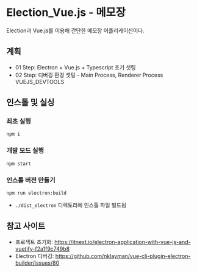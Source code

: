 # Election_Vue.js - 메모장
Election과 Vue.js를 이용해 간단한 메모장 어플리케이션이다.

## 계획
* 01 Step: Electron + Vue.js + Typescript 초기 셋팅
* 02 Step: 디버깅 환경 셋팅 - Main Process, Renderer Process VUEJS_DEVTOOLS

## 인스톨 및 실싱
### 최초 실행
```
npm i
```

### 개발 모드 실행
```
npm start
```

### 인스톨 버전 만들기
```
npm run electron:build
```
- `./dist_electron` 디렉토리에 인스톨 파일 빌드됨

## 참고 사이트
- 프로젝트 초기화: https://itnext.io/electron-application-with-vue-js-and-vuetify-f2a1f9c749b8
- Electron 디버깅: https://github.com/nklayman/vue-cli-plugin-electron-builder/issues/80